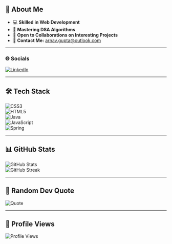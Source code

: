 ## 👋 About Me  
- 💻 **Skilled in Web Development**  
- 🚀 **Mastering DSA Algorithms**  
- 🤝 **Open to Collaborations on Interesting Projects**  
- 📩 **Contact Me:** [arnav.gupta@outlook.com](mailto:arnav.guptaoutlook.com)  

---

### 🌐 Socials  
[![LinkedIn](https://img.shields.io/badge/LinkedIn-0A66C2?style=for-the-badge&logo=linkedin&logoColor=white)]([https://linkedin.com/in/your-profile](https://www.linkedin.com/in/arnav-gupta-8b3175327/))  

---

## 🛠 Tech Stack  
![CSS3](https://img.shields.io/badge/CSS3-%231572B6.svg?style=for-the-badge&logo=css3&logoColor=white)  
![HTML5](https://img.shields.io/badge/HTML5-%23E34F26.svg?style=for-the-badge&logo=html5&logoColor=white)  
![Java](https://img.shields.io/badge/Java-%23ED8B00.svg?style=for-the-badge&logo=java&logoColor=white)  
![JavaScript](https://img.shields.io/badge/JavaScript-%23F7DF1E.svg?style=for-the-badge&logo=javascript&logoColor=black)  
![Spring](https://img.shields.io/badge/Spring-%236DB33F.svg?style=for-the-badge&logo=spring&logoColor=white)  

---

## 📊 GitHub Stats  
![GitHub Stats](https://github-readme-stats.vercel.app/api?username=de-arnavgupta&show_icons=true&theme=dark)  
![GitHub Streak](https://github-readme-streak-stats.herokuapp.com/?user=de-arnavgupta&theme=dark)  

---

## 💬 Random Dev Quote  
![Quote](https://quotes-github-readme.vercel.app/api?type=horizontal&theme=radical)  

---

## 👀 Profile Views  
![Profile Views](https://komarev.com/ghpvc/?username=de-arnavgupta&style=for-the-badge&color=blue)
